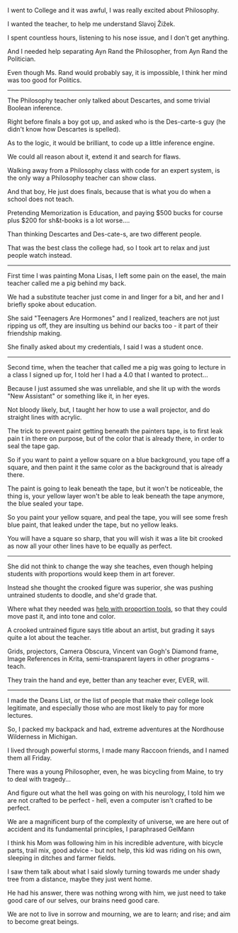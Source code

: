 I went to College and it was awful,
I was really excited about Philosophy.

I wanted the teacher,
to help me understand Slavoj Žižek.

I spent countless hours,
listening to his nose issue, and I don't get anything.

And I needed help separating Ayn Rand the Philosopher,
from Ayn Rand the Politician.

Even though Ms. Rand would probably say,
it is impossible, I think her mind was too good for Politics.

---

The Philosophy teacher only talked about Descartes,
and some trivial Boolean inference.

Right before finals a boy got up,
and asked who is the Des-carte-s guy (he didn't know how Descartes is spelled).

As to the logic, it would be brilliant,
to code up a little inference engine.

We could all reason about it,
extend it and search for flaws.

Walking away from a Philosophy class with code for an expert system,
is the only way a Philosophy teacher can show class.

And that boy, He just does finals,
because that is what you do when a school does not teach.

Pretending Memorization is Education,
and paying $500 bucks for course plus $200 for sh&t-books is a lot worse....

Than thinking Descartes and Des-cate-s,
are two different people.

That was the best class the college had,
so I took art to relax and just people watch instead.

---

First time I was painting Mona Lisas,
I left some pain on the easel, the main teacher called me a pig behind my back.

We had a substitute teacher just come in and linger for a bit,
and her and I briefly spoke about education.

She said "Teenagers Are Hormones" and I realized,
teachers are not just ripping us off, they are insulting us behind our backs too - it part of their friendship making.

She finally asked about my credentials,
I said I was a student once.

---

Second time, when the teacher that called me a pig was going to lecture in a class I signed up for,
I told her I had a 4.0 that I wanted to protect...

Because I just assumed she was unreliable,
and she lit up with the words "New Assistant" or something like it, in her eyes.

Not bloody likely, but,
I taught her how to use a wall projector, and do straight lines with acrylic.

The trick to prevent paint getting beneath the painters tape,
is to first leak pain t in there on purpose, but of the color that is already there, in order to seal the tape gap.

So if you want to paint a yellow square on a blue background,
you tape off a square, and then paint it the same color as the background that is already there.

The paint is going to leak beneath the tape, but it won't be noticeable,
the thing is, your yellow layer won't be able to leak beneath the tape anymore, the blue sealed your tape.

So you paint your yellow square, and peal the tape,
you will see some fresh blue paint, that leaked under the tape, but no yellow leaks.

You will have a square so sharp,
that you will wish it was a lite bit crooked as now all your other lines have to be equally as perfect.


---

She did not think to change the way she teaches,
even though helping students with proportions would keep them in art forever.

Instead she thought the crooked figure was superior,
she was pushing untrained students to doodle, and she'd grade that.

Where what they needed was [help with proportion tools][1],
so that they could move past it, and into tone and color.

A crooked untrained figure says title about an artist,
but grading it says quite a lot about the teacher.

Grids, projectors, Camera Obscura, Vincent van Gogh's Diamond frame,
Image References in Krita, semi-transparent layers in other programs - teach.

They train the hand and eye,
better than any teacher ever, EVER, will.

---

I made the Deans List, or the list of people that make their college look legitimate,
and especially those who are most likely to pay for more lectures.

So, I packed my backpack and had,
extreme adventures at the Nordhouse Wilderness in Michigan.

I lived through powerful storms,
I made many Raccoon friends, and I named them all Friday.

There was a young Philosopher, even,
he was bicycling from Maine, to try to deal with tragedy...

And figure out what the hell was going on with his neurology,
I told him we are not crafted to be perfect - hell, even a computer isn't crafted to be perfect.

We are a magnificent burp of the complexity of universe,
we are here out of accident and its fundamental principles, I paraphrased GelMann

I think his Mom was following him in his incredible adventure, with bicycle parts,
trail mix, good advice - but not help, this kid was riding on his own, sleeping in ditches and farmer fields.

I saw them talk about what I said slowly turning towards me under shady tree from a distance,
maybe they just went home.

He had his answer, there was nothing wrong with him,
we just need to take good care of our selves, our brains need good care.

We are not to live in sorrow and mourning,
we are to learn; and rise; and aim to become great beings.

[1]: https://www.youtube.com/watch?v=bKtURFkwX6k
